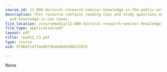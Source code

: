 ```yaml
---
course_id: 11-800-doctoral-research-seminar-knowledge-in-the-public-arena-spring-2007
description: This resource contains reading tips and study questions on student briefs
  and knowledge-in-use cases.
file_location: /coursemedia/11-800-doctoral-research-seminar-knowledge-in-the-public-arena-spring-2007/9f9b87c4731e86736a6dbe6206237823_read12_13.pdf
file_type: application/pdf
layout: pdf
title: read12_13.pdf
type: course
uid: 9f9b87c4731e86736a6dbe6206237823

---
```

None